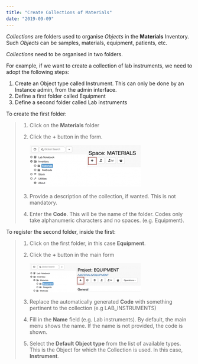 ```yaml
---
title: "Create Collections of Materials"
date: "2019-09-09"
---
```


  
_Collections_ are folders used to organise _Objects_ in the **Materials** Inventory. Such _Objects_ can be samples, materials, equipment, patients, etc.

  
_Collections_ need to be organised in two folders.

For example, if we want to create a collection of lab instruments, we need to adopt the following steps:  
  

1. Create an Object type called Instrument. This can only be done by an Instance admin, from the admin interface.
2. Define a first folder called Equipment
3. Define a second folder called Lab instruments

  
To create the first folder:

> 1. Click on the **Materials** folder
> 2. Click the **+** button in the form. 
>     
>     ![](images/register-collection-300x113.png)
>     
> 3. Provide a description of the collection, if wanted. This is not mandatory.
> 4. Enter the **Code**. This will be the name of the folder. Codes only take alphanumeric characters and no spaces. (e.g. Equipment).

To register the second folder, inside the first:

> 1. Click on the first folder, in this case **Equipment**.
> 2. Click the **+** button in the main form
>     
>     ![](images/register-collection-2-300x79.png)
>     
> 3. Replace the automatically generated **Code** with something pertinent to the collection (e.g LAB\_INSTRUMENTS)
> 4. Fill in the **Name** field (e.g. Lab instruments). By default, the main menu shows the name. If the name is not provided, the code is shown.
> 5. Select the **Default Object type** from the list of available types. This is the Object for which the Collection is used. In this case, **Instrument**.
